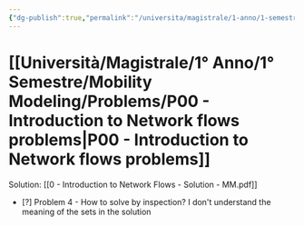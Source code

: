 ```yaml
---
{"dg-publish":true,"permalink":"/universita/magistrale/1-anno/1-semestre/mobility-modeling/problems/p00-introduction-to-network-flows-problems/"}
---
```



# [[Università/Magistrale/1° Anno/1° Semestre/Mobility Modeling/Problems/P00 - Introduction to Network flows problems\|P00 - Introduction to Network flows problems]]

Solution: [[0 - Introduction to Network Flows - Solution - MM.pdf]]


- [?] Problem 4 - How to solve by inspection? I don't understand the meaning of the sets in the solution